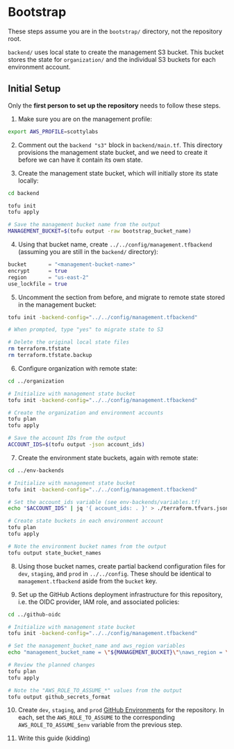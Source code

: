 # Bootstrap

These steps assume you are in the `bootstrap/` directory, not the repository root.

`backend/` uses local state to create the management S3 bucket. This bucket stores the state for `organization/` and the individual S3 buckets for each environment account.

## Initial Setup

Only the **first person to set up the repository** needs to follow these steps.

1. Make sure you are on the management profile:

```bash
export AWS_PROFILE=scottylabs
```

2. Comment out the `backend "s3"` block in `backend/main.tf`. This directory provisions the management state bucket, and we need to create it before we can have it contain its own state.

3. Create the management state bucket, which will initially store its state locally:

```bash
cd backend

tofu init
tofu apply

# Save the management bucket name from the output
MANAGEMENT_BUCKET=$(tofu output -raw bootstrap_bucket_name)
```

4. Using that bucket name, create `../../config/management.tfbackend` (assuming you are still in the `backend/` directory):

```terraform
bucket       = "<management-bucket-name>"
encrypt      = true
region       = "us-east-2"
use_lockfile = true
```

5. Uncomment the section from before, and migrate to remote state stored in the management bucket:

```bash
tofu init -backend-config="../../config/management.tfbackend"

# When prompted, type "yes" to migrate state to S3

# Delete the original local state files
rm terraform.tfstate
rm terraform.tfstate.backup
```

6. Configure organization with remote state:

```bash
cd ../organization

# Initialize with management state bucket
tofu init -backend-config="../../config/management.tfbackend"

# Create the organization and environment accounts
tofu plan
tofu apply

# Save the account IDs from the output
ACCOUNT_IDS=$(tofu output -json account_ids)
```

7. Create the environment state buckets, again with remote state:

```bash
cd ../env-backends

# Initialize with management state bucket
tofu init -backend-config="../../config/management.tfbackend"

# Set the account_ids variable (see env-backends/variables.tf)
echo "$ACCOUNT_IDS" | jq '{ account_ids: . }' > ./terraform.tfvars.json

# Create state buckets in each environment account
tofu plan
tofu apply

# Note the environment bucket names from the output
tofu output state_bucket_names
```

8. Using those bucket names, create partial backend configuration files for `dev`, `staging`, and `prod` in `../../config`. These should be identical to `management.tfbackend` aside from the `bucket` key.

9. Set up the GitHub Actions deployment infrastructure for this repository, i.e. the OIDC provider, IAM role, and associated policies:

```bash
cd ../github-oidc

# Initialize with management state bucket
tofu init -backend-config="../../config/management.tfbackend"

# Set the management_bucket_name and aws_region variables
echo "management_bucket_name = \"${MANAGEMENT_BUCKET}\"\naws_region = \"us-east-2\"" > terraform.tfvars

# Review the planned changes
tofu plan
tofu apply

# Note the "AWS_ROLE_TO_ASSUME_*" values from the output
tofu output github_secrets_format
```

10. Create `dev`, `staging`, and `prod` [GitHub Environments](https://docs.github.com/en/actions/managing-workflow-runs-and-deployments/managing-deployments/managing-environments-for-deployment) for the repository. In each, set the `AWS_ROLE_TO_ASSUME` to the corresponding `AWS_ROLE_TO_ASSUME_$env` variable from the previous step.

11. Write this guide (kidding)
